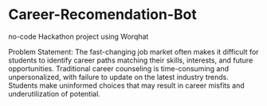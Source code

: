 # Career-Recomendation-Bot
no-code Hackathon project using Worqhat

Problem Statement:
The fast-changing job market often makes it difficult
for students to identify career paths matching their
skills, interests, and future opportunities. Traditional
career counseling is time-consuming and
unpersonalized, with failure to update on the latest
industry trends. Students make uninformed choices
that may result in career misfits and underutilization
of potential.
